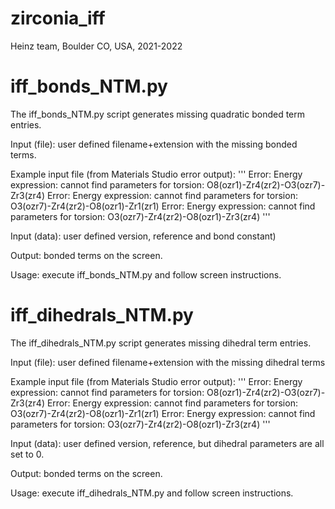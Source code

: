 # zirconia_iff
Heinz team, Boulder CO, USA, 2021-2022

# iff_bonds_NTM.py
The iff_bonds_NTM.py script generates missing quadratic bonded term entries.

Input (file): user defined filename+extension with the missing bonded terms. 

Example input file (from Materials Studio error output):
'''
Error: Energy expression: cannot find parameters for torsion: O8(ozr1)-Zr4(zr2)-O3(ozr7)-Zr3(zr4)
Error: Energy expression: cannot find parameters for torsion: O3(ozr7)-Zr4(zr2)-O8(ozr1)-Zr1(zr1)
Error: Energy expression: cannot find parameters for torsion: O3(ozr7)-Zr4(zr2)-O8(ozr1)-Zr3(zr4)
'''

Input (data): user defined version, reference and bond constant)

Output: bonded terms on the screen.

Usage: execute iff_bonds_NTM.py and follow screen instructions.

# iff_dihedrals_NTM.py

The iff_dihedrals_NTM.py script generates missing dihedral term entries.

Input (file): user defined filename+extension with the missing dihedral terms 

Example input file (from Materials Studio error output):
'''
Error: Energy expression: cannot find parameters for torsion: O8(ozr1)-Zr4(zr2)-O3(ozr7)-Zr3(zr4)
Error: Energy expression: cannot find parameters for torsion: O3(ozr7)-Zr4(zr2)-O8(ozr1)-Zr1(zr1)
Error: Energy expression: cannot find parameters for torsion: O3(ozr7)-Zr4(zr2)-O8(ozr1)-Zr3(zr4)
'''

Input (data): user defined version, reference, but dihedral parameters are all set to 0.

Output: bonded terms on the screen.

Usage: execute iff_dihedrals_NTM.py and follow screen instructions.
